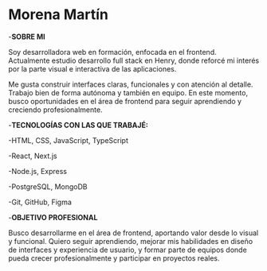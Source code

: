 # Morena Martín
-<strong>SOBRE MI</strong>

Soy desarrolladora web en formación, enfocada en el frontend. Actualmente estudio desarrollo full stack en Henry, donde reforcé mi interés por la parte visual e interactiva de las aplicaciones.

Me gusta construir interfaces claras, funcionales y con atención al detalle. Trabajo bien de forma autónoma y también en equipo.
En este momento, busco oportunidades en el área de frontend para seguir aprendiendo y creciendo profesionalmente.


-<strong>TECNOLOGÍAS CON LAS QUE TRABAJÉ:</strong>

  -HTML, CSS, JavaScript, TypeScript

  -React, Next.js
  
  -Node.js, Express
  
  -PostgreSQL, MongoDB
  
  -Git, GitHub, Figma


-<strong>OBJETIVO PROFESIONAL</strong>

Busco desarrollarme en el área de frontend, aportando valor desde lo visual y funcional.
Quiero seguir aprendiendo, mejorar mis habilidades en diseño de interfaces y experiencia de usuario, y formar parte de equipos donde pueda crecer profesionalmente y participar en proyectos reales.

